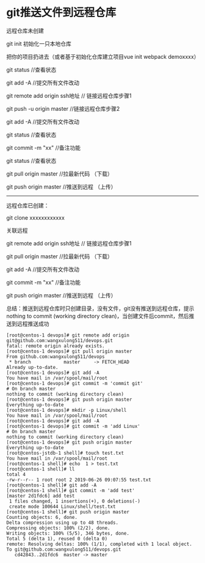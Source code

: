 # git推送文件到远程仓库

远程仓库未创建

git init 初始化一只本地仓库

把你的项目扔进去（或者基于初始化仓库建立项目vue init webpack demoxxxx）

git status //查看状态

git add -A //提交所有文件改动

git remote add origin ssh地址 // 链接远程仓库步骤1

git push -u origin master //链接远程仓库步骤2

git add -A //提交所有文件改动

git status //查看状态

git commit -m "xx" //备注功能

git status //查看状态

git pull origin master //拉最新代码 （下载）

git push origin master //推送到远程 （上传）

------------------------------------------------------------

远程仓库已创建：


git clone xxxxxxxxxxxx

关联远程

git remote add origin ssh地址 // 链接远程仓库步骤1

git pull origin master //拉最新代码 （下载）

git add -A //提交所有文件改动

git commit -m "xx" //备注功能

git push origin master //推送到远程 （上传）


总结：推送到远程仓库时只创建目录，没有文件，git没有推送到远程仓库，提示nothing to commit (working directory clean)，当创建文件后commit，然后推送到远程推送成功

```
[root@centos-1 devops]# git remote add origin git@github.com:wangxulong511/devops.git
fatal: remote origin already exists.
[root@centos-1 devops]# git pull origin master 
From github.com:wangxulong511/devops
 * branch            master     -> FETCH_HEAD
Already up-to-date.
[root@centos-1 devops]# git add -A
You have mail in /var/spool/mail/root
[root@centos-1 devops]# git commit -m 'commit git'
# On branch master
nothing to commit (working directory clean)
[root@centos-1 devops]# git push origin master
Everything up-to-date
[root@centos-1 devops]# mkdir -p Linux/shell
You have mail in /var/spool/mail/root
[root@centos-1 devops]# git add -A
[root@centos-1 devops]# git commit -m 'add Linux'
# On branch master
nothing to commit (working directory clean)
[root@centos-1 devops]# git push origin master
Everything up-to-date
[root@centos-jstdb-1 shell]# touch test.txt
You have mail in /var/spool/mail/root
[root@centos-1 shell]# echo  1 > test.txt 
[root@centos-1 shell]# ll
total 4
-rw-r--r-- 1 root root 2 2019-06-26 09:07:55 test.txt
[root@centos-1 shell]# git add -A
[root@centos-1 shell]# git commit -m 'add test'
[master 2d1fdc6] add test
 1 files changed, 1 insertions(+), 0 deletions(-)
 create mode 100644 Linux/shell/test.txt
[root@centos-1 shell]# git push origin master
Counting objects: 6, done.
Delta compression using up to 48 threads.
Compressing objects: 100% (2/2), done.
Writing objects: 100% (5/5), 346 bytes, done.
Total 5 (delta 1), reused 0 (delta 0)
remote: Resolving deltas: 100% (1/1), completed with 1 local object.
To git@github.com:wangxulong511/devops.git
   cd42843..2d1fdc6  master -> master

```
